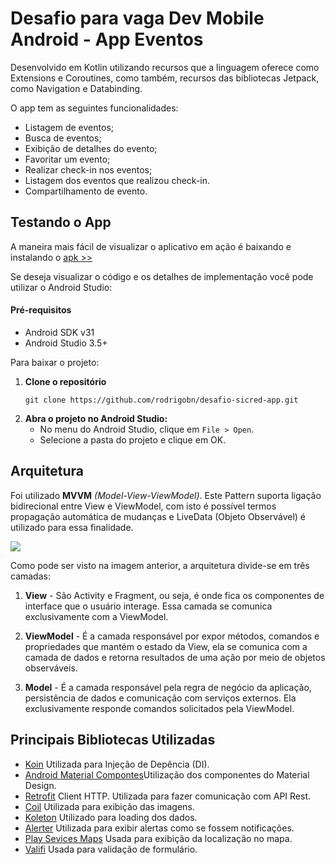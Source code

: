 # Desafio para vaga Dev Mobile Android - App Eventos

Desenvolvido em Kotlin utilizando recursos que a linguagem oferece como Extensions e Coroutines, como também, recursos das bibliotecas Jetpack, como Navigation e Databinding.

O app tem as seguintes funcionalidades:
- Listagem de eventos;
- Busca de eventos;
- Exibição de detalhes do evento;
- Favoritar um evento;
- Realizar check-in nos eventos;
- Listagem dos eventos que realizou check-in.
- Compartilhamento de evento.


## Testando o App
A maneira mais fácil de visualizar o aplicativo em ação é baixando e instalando o [apk >>][apk-download-url]

Se deseja visualizar o código e os detalhes de implementação você pode utilizar o Android Studio:
#### Pré-requisitos
 - Android SDK v31
 - Android Studio 3.5+

Para baixar o projeto:
1. **Clone o repositório**
   ```console
   git clone https://github.com/rodrigobn/desafio-sicred-app.git
   ```
2. **Abra o projeto no Android Studio:**
   - No menu do Android Studio, clique em `File > Open`.
   - Selecione a pasta do projeto e clique em OK.

## Arquitetura
Foi utilizado **MVVM** _(Model-View-ViewModel)_. Este Pattern suporta ligação bidirecional entre View e ViewModel, com isto é possível termos propagação automática de mudanças e LiveData (Objeto Observável) é utilizado para essa finalidade. 


<img src="https://i.imgur.com/mGNkir2.png" />


Como pode ser visto na imagem anterior, a arquitetura divide-se em três camadas:

1. **View** - São Activity e Fragment, ou seja, é onde fica os componentes de interface que o usuário interage. Essa camada se comunica exclusivamente com a ViewModel.

2. **ViewModel** - É a camada responsável por expor métodos, comandos e propriedades que mantém o estado da View, ela se comunica com a camada de dados e retorna resultados de uma ação por meio de objetos observáveis.

3. **Model** - É a camada responsável pela regra de negócio da aplicação, persistência de dados e comunicação com serviços externos. Ela exclusivamente responde comandos solicitados pela ViewModel.

## Principais Bibliotecas Utilizadas

- [Koin](https://insert-koin.io/) Utilizada para Injeção de Depência (DI).
- [Android Material Compontes](https://material.io/components)Utilização dos componentes do Material Design.
- [Retrofit](https://square.github.io/retrofit/) Client HTTP. Utilizada para fazer comunicação com API Rest.
- [Coil](https://github.com/coil-kt/coil/) Utilizada para exibição das imagens.
- [Koleton](https://github.com/ericktijerou/koleton) Utilizado para loading dos dados.
- [Alerter](https://github.com/Tapadoo/Alerter/branches) Utilizada para exibir alertas como se fossem notificações.
- [Play Sevices Maps](https://developers.google.com/maps/documentation/android-sdk/start) Usada para exibição da localização no mapa.
- [Valifi](https://github.com/mlykotom/valifi) Usada para validação de formulário.

[apk-download]: https://img.shields.io/badge/download%20apk-DEBUG-blue.svg?style=for-the-badge&logo=android
[apk-download-url]: https://github.com/rodrigobn/desafio-sicred-app/releases/download/1.0.0/app-debug.apk
